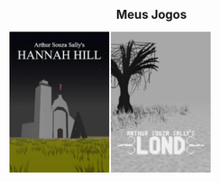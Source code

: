
<div style="width:100%;" align="center">
  <div style="width:100%;">
    <h2>Meus Jogos</h2>
  </div>
  <div style="width:100%;" align="left">
    <a href="https://arthursouzasally.itch.io/hannah-hill" target="_blank"><img src="poster_hannah_hill.webp" height="250px"/></a>
    <a href="https://arthursouzasally.itch.io/lond" target="_blank"><img src="poster_lond.webp" height="250px"/></a>
  </div>
</div>
<!-- Em Breve Mais coisas -->
  
